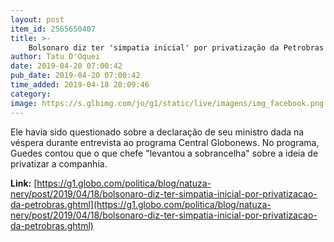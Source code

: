 ```yaml
---
layout: post
item_id: 2565650407
title: >-
    Bolsonaro diz ter 'simpatia inicial' por privatização da Petrobras
author: Tatu D'Oquei
date: 2019-04-20 07:00:42
pub_date: 2019-04-20 07:00:42
time_added: 2019-04-18 20:09:46
category: 
image: https://s.glbimg.com/jo/g1/static/live/imagens/img_facebook.png
---
```


Ele havia sido questionado sobre a declaração de seu ministro dada na véspera durante entrevista ao programa Central Globonews. No programa, Guedes contou que o que chefe "levantou a sobrancelha" sobre a ideia de privatizar a companhia.

**Link:** [https://g1.globo.com/politica/blog/natuza-nery/post/2019/04/18/bolsonaro-diz-ter-simpatia-inicial-por-privatizacao-da-petrobras.ghtml](https://g1.globo.com/politica/blog/natuza-nery/post/2019/04/18/bolsonaro-diz-ter-simpatia-inicial-por-privatizacao-da-petrobras.ghtml)


